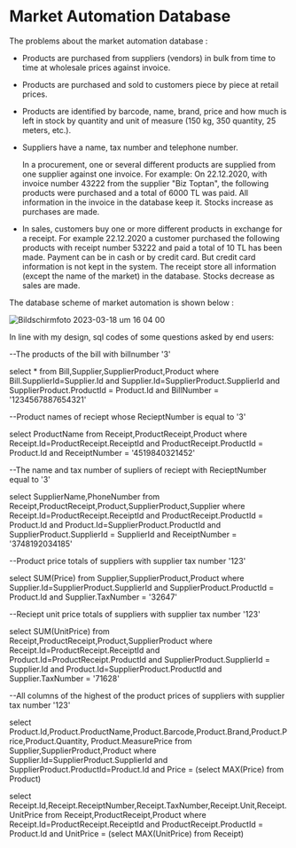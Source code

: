 # Market Automation Database

 The problems about the market automation database : 
 
 - Products are purchased from suppliers (vendors) in bulk from time to time at wholesale prices against invoice.
 - Products are purchased and sold to customers piece by piece at retail prices.
 - Products are identified by barcode, name, brand, price and how much is left in stock by quantity and unit of measure (150 kg, 350
  quantity, 25 meters, etc.).
 - Suppliers have a name, tax number and telephone number.
 
    In a procurement, one or several different products are supplied from one supplier against one invoice.
  For example: On 22.12.2020, with invoice number 43222 from the supplier "Biz Toptan", the following
  products were purchased and a total of 6000 TL was paid. All information in the invoice in the database
  keep it. Stocks increase as purchases are made.
  
  - In sales, customers buy one or more different products in exchange for a receipt. For example 22.12.2020 a customer purchased 
  the following products with receipt number 53222 and paid a total of 10 TL has been made. Payment can be in cash or by credit card. 
  But credit card information is not kept in the system. The receipt store all information (except the name of the market) in the database. 
  Stocks decrease as sales are made.

  The database scheme of market automation is shown below : 
  
![Bildschirmfoto 2023-03-18 um 16 04 00](https://user-images.githubusercontent.com/120198895/226108036-4c0cc56d-3ab9-462a-8601-a5a1cfaefb4a.png)

In line with my design, sql codes of some questions asked by end users:

--The products of the bill with billnumber '3'

select *  from Bill,Supplier,SupplierProduct,Product
where Bill.SupplierId=Supplier.Id
and Supplier.Id=SupplierProduct.SupplierId
and SupplierProduct.ProductId = Product.Id
and BillNumber = '1234567887654321'

--Product names of reciept whose RecieptNumber is equal to '3'

select ProductName from Receipt,ProductReceipt,Product
where Receipt.Id=ProductReceipt.ReceiptId
and ProductReceipt.ProductId = Product.Id
and ReceiptNumber = '4519840321452'


--The name and tax number of supliers of reciept with RecieptNumber equal to '3'

select SupplierName,PhoneNumber from Receipt,ProductReceipt,Product,SupplierProduct,Supplier
where Receipt.Id=ProductReceipt.ReceiptId
and ProductReceipt.ProductId = Product.Id
and Product.Id=SupplierProduct.ProductId
and SupplierProduct.SupplierId = SupplierId
and ReceiptNumber = '3748192034185'

--Product price totals of suppliers with supplier tax number '123' 

select SUM(Price) from Supplier,SupplierProduct,Product
where Supplier.Id=SupplierProduct.SupplierId
and SupplierProduct.ProductId = Product.Id
and Supplier.TaxNumber = '32647'

--Reciept unit price totals of suppliers with supplier tax number '123'

select SUM(UnitPrice) from Receipt,ProductReceipt,Product,SupplierProduct
where Receipt.Id=ProductReceipt.ReceiptId
and Product.Id=ProductReceipt.ProductId
and SupplierProduct.SupplierId = Supplier.Id
and Product.Id=SupplierProduct.ProductId
and Supplier.TaxNumber = '71628'

--All columns of the highest of the product prices of suppliers with supplier tax number '123'

select Product.Id,Product.ProductName,Product.Barcode,Product.Brand,Product.Price,Product.Quantity,
Product.MeasurePrice 
from Supplier,SupplierProduct,Product
where Supplier.Id=SupplierProduct.SupplierId
and SupplierProduct.ProductId=Product.Id
and Price = (select MAX(Price) from Product)

select Receipt.Id,Receipt.ReceiptNumber,Receipt.TaxNumber,Receipt.Unit,Receipt.UnitPrice 
from Receipt,ProductReceipt,Product
where Receipt.Id=ProductReceipt.ReceiptId
and ProductReceipt.ProductId = Product.Id
and UnitPrice = (select MAX(UnitPrice) from Receipt)

  
